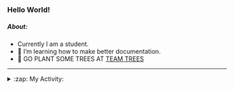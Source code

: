 ### Hello World!

##### About:
- Currently I am a student.
- 🌱 I’m learning how to make better documentation.
- 🌱 GO PLANT SOME TREES AT [TEAM TREES](https://teamtrees.org/)

---
<details>
  <summary>:zap: My Activity:</summary>
  
<!--START_SECTION:waka-->
![Code Time](http://img.shields.io/badge/Code%20Time-1%2C080%20hrs%2059%20mins-blue)

**I'm a Night 🦉** 

```text
🌞 Morning                1288 commits        ██░░░░░░░░░░░░░░░░░░░░░░░   09.11 % 
🌆 Daytime                4865 commits        █████████░░░░░░░░░░░░░░░░   34.42 % 
🌃 Evening                4136 commits        ███████░░░░░░░░░░░░░░░░░░   29.26 % 
🌙 Night                  3845 commits        ███████░░░░░░░░░░░░░░░░░░   27.20 % 
```
📅 **I'm Most Productive on Wednesday** 

```text
Monday                   2170 commits        ████░░░░░░░░░░░░░░░░░░░░░   15.35 % 
Tuesday                  1722 commits        ███░░░░░░░░░░░░░░░░░░░░░░   12.18 % 
Wednesday                3240 commits        ██████░░░░░░░░░░░░░░░░░░░   22.92 % 
Thursday                 1785 commits        ███░░░░░░░░░░░░░░░░░░░░░░   12.63 % 
Friday                   1393 commits        ██░░░░░░░░░░░░░░░░░░░░░░░   09.86 % 
Saturday                 1311 commits        ██░░░░░░░░░░░░░░░░░░░░░░░   09.28 % 
Sunday                   2513 commits        ████░░░░░░░░░░░░░░░░░░░░░   17.78 % 
```


📊 **This Week I Spent My Time On** 

```text
🔥 Editors: 
VS Code                  10 hrs 12 mins      █████████████████████████   100.00 % 

🐱‍💻 Projects: 
CSF22                    6 hrs 32 mins       ████████████████░░░░░░░░░   64.00 % 
praise                   3 hrs 35 mins       █████████░░░░░░░░░░░░░░░░   35.14 % 
os-lab                   5 mins              ░░░░░░░░░░░░░░░░░░░░░░░░░   00.86 % 
```


 Last Updated on 30/03/2023 10:07:56 UTC
<!--END_SECTION:waka-->
</details>
